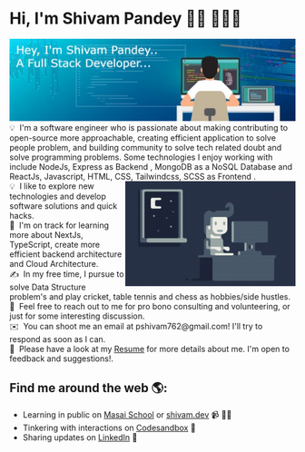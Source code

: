 # Hi, I'm Shivam Pandey 👋🏾 👩🏾‍💻

<img src="/assets/githubreadme.jpg" alt="banner that says Shivam Pandey - software engineer and community organizer alongside a cartoon illustration of Shivam Pandey">
💡 &nbsp;I'm a software engineer who is passionate about making contributing to open-source more approachable, creating efficient application to solve people problem, and building community to solve tech related doubt and solve programming problems. Some technologies I enjoy working with include NodeJs, Express as Backend , MongoDB as a NoSQL Database and ReactJs, Javascript, HTML, CSS, Tailwindcss, SCSS as Frontend .<br/>
<img alt="Night Coding" src="/assets/Night-Coding.gif" align="right"/>
💡 &nbsp;I like to explore new technologies and develop software solutions and quick hacks.<br/>
🌱 &nbsp;I'm on track for learning more about NextJs, TypeScript, create more efficient backend architecture and Cloud Architecture.<br/>
✍️ &nbsp;In my free time, I pursue to solve Data Structure problem's and play cricket, table tennis and chess as hobbies/side hustles.<br/>
💬 &nbsp;Feel free to reach out to me for pro bono consulting and volunteering, or just for some interesting discussion.<br/>
✉️ &nbsp;You can shoot me an email at pshivam762@gmail.com! I'll try to respond as soon as I can.<br/>
📄 &nbsp;Please have a look at my <a alt="my resume" href="/assets/shivam_fw12_127.pdf">Resume</a> for more details about me. I'm open to feedback and suggestions!.<br/>



## Find me around the web 🌎: <a href="https://github.com/ShivCodeP"></a>
- Learning in public on <a href="https://masaischool.com">Masai School</a> or <a href="#">shivam.dev</a> 📹 ✍🏾
- Tinkering with interactions on <a href="https://codesandbox.io/u/ShivCodeP">Codesandbox</a> 🏓
- Sharing updates on <a href="https://www.linkedin.com/in/shivamadityapandey/">LinkedIn</a> 💼